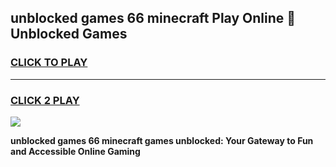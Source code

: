 
## unblocked games 66 minecraft Play Online 👋 Unblocked Games
<h3>
<a href="https://premium.freeplayer.one?title=unblocked_games_66_minecraft&ref=19F">CLICK TO PLAY</a></h3>
<hr>

<h3>
<a href="https://premium.freeplayer.one?title=unblocked_games_66_minecraft&ref=19F">CLICK 2 PLAY</a>
  
</h3>

<a href="https://premium.freeplayer.one?title=unblocked_games_66_minecraft&ref=19F"><img src="https://clearcache.store/games.png"></a>


**unblocked games 66 minecraft games unblocked: Your Gateway to Fun and Accessible Online Gaming**
